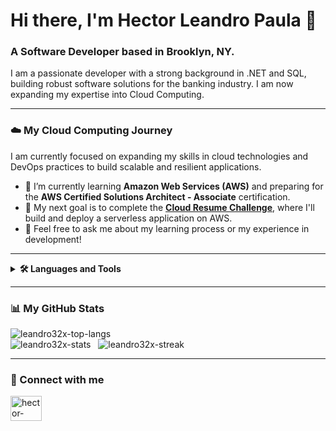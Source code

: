 <div style="font-size: 14px; font-family: -apple-system, BlinkMacSystemFont, 'Segoe UI', Helvetica, Arial, sans-serif, 'Apple Color Emoji', 'Segoe UI Emoji';">

<h1>Hi there, I'm Hector Leandro Paula 👋</h1>
<h3>A Software Developer based in Brooklyn, NY.</h3>
<p>I am a passionate developer with a strong background in .NET and SQL, building robust software solutions for the banking industry. I am now expanding my expertise into Cloud Computing.</p>

---

### ☁️ My Cloud Computing Journey

I am currently focused on expanding my skills in cloud technologies and DevOps practices to build scalable and resilient applications.

- 🌱 I’m currently learning **Amazon Web Services (AWS)** and preparing for the **AWS Certified Solutions Architect - Associate** certification.
- 🔭 My next goal is to complete the **[Cloud Resume Challenge](https://cloudresumechallenge.dev/)**, where I'll build and deploy a serverless application on AWS.
- 💬 Feel free to ask me about my learning process or my experience in development!

---

<details>
<summary><b>🛠️ Languages and Tools</b></summary>
<br>
Here are the technologies I've worked with, drawn from my professional experience:

**Backend**
* C#
* ASP.NET Core / .NET Core
* Node.js
* REST APIs
* ETL Processing
* VB.NET
* RPGLE

**Frontend, Desktop & Mobile**
* JavaScript
* HTML & CSS
* ASP.NET MVC Core
* Windows Forms (WinForms)
* Flutter

**Databases**
* SQL
* Microsoft SQL Server
* IBM DB2 for i

**Tools & Methodologies**
* Git
* Visual Studio
* SQL Server Management Studio (SSMS)
* IBM i Console & tools
* SSRS
* SSIS
</details>

---

### 📊 My GitHub Stats

<img src="https://github-readme-stats.vercel.app/api/top-langs?username=leandro32x&show_icons=true&locale=en&layout=compact&theme=dracula" alt="leandro32x-top-langs" />
<br>
<img src="https://github-readme-stats.vercel.app/api?username=leandro32x&show_icons=true&locale=en&theme=dracula" alt="leandro32x-stats" />&nbsp;&nbsp;
<img src="https://github-readme-streak-stats.herokuapp.com/?user=leandro32x&theme=dracula" alt="leandro32x-streak" />

---

### 🔗 Connect with me

<a href="https://linkedin.com/in/hector-paula" target="_blank">
<img src="https://raw.githubusercontent.com/rahuldkjain/github-profile-readme-generator/master/src/images/icons/Social/linked-in-alt.svg" alt="hector-paula" height="40" width="50" />
</a>
</div>
